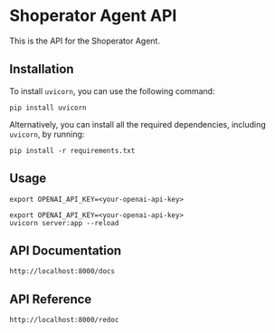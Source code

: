 # Shoperator Agent API

This is the API for the Shoperator Agent.

## Installation
To install `uvicorn`, you can use the following command:

    pip install uvicorn

Alternatively, you can install all the required dependencies, including `uvicorn`, by running:

    pip install -r requirements.txt

## Usage

    export OPENAI_API_KEY=<your-openai-api-key>

    export OPENAI_API_KEY=<your-openai-api-key>
    uvicorn server:app --reload

## API Documentation

    http://localhost:8000/docs

## API Reference

    http://localhost:8000/redoc
